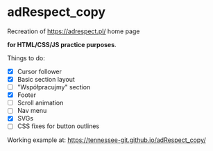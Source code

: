 # adRespect_copy

Recreation of https://adrespect.pl/ home page

**for HTML/CSS/JS practice purposes**.

Things to do:

- [x] Cursor follower
- [x] Basic section layout
- [ ] "Współpracujmy" section
- [x] Footer
- [ ] Scroll animation
- [ ] Nav menu
- [x] SVGs
- [ ] CSS fixes for button outlines

Working example at: https://tennessee-git.github.io/adRespect_copy/

